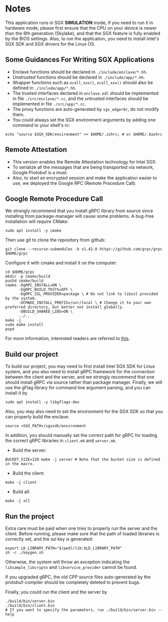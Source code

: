 # Notes

This application runs in SGX **SIMULATION** mode, if you need to run it in hardware mode, please first ensure that the CPU on your device is newer than the 6th generation (Skylake), and that the SGX feature is fully enabled by the BIOS settings. Also, to run the application, you need to install Intel's SGX SDK and SGX drivers for the Linux OS.

## Some Guidances For Writing SGX Applications

* Enclave functions should be declared in `./include/enclave/*.hh`.
* Unstrusted functions should be declared in `./include/app/*.hh`.
* Wrapper functions such as `ecall_xxx()`, `ocall_xxx()` should also be defined in `./include/app/*.hh`.
* The trusted interfaces declared in `enclave.edl` should be implemented in file `./src/enclave/*.cc`, and the untrusted interfaces should be implemented in file `./src/app/*.cc`.
* The proxy functions are auto-generated by `sgx_edger8r`, do not modify them.
* You could always set the SGX environment arguments by adding one command to your shell's rc:

```shell
echo "source $SGX_SDK/environment" >> $HOME/.zshrc; # or $HOME/.bashrc
```

## Remote Attestation

* This version enables the Remote Attestation technology for Intel SGX.
* To serialize all the messages that are being transported via network, Google Protobuf is a must.
* Also, to start an encrypted session and make the application easier to use, we deployed the Google RPC (Remote Procedure Call).

## Google Remote Procedure Call

We strongly recommend that you install gRPC library from source since installing from package-manager will cause some problems. A bug-free installation will require CMake:

```shell
sudo apt install -y cmake
```

Then use git to clone the repository from github:

```shell
git clone --recurse-submodules -b v1.42.0 https://github.com/grpc/grpc $HOME/grpc
```

Configure it with cmake and install it on the computer:

```shell
cd $HOME/grpc
mkdir -p cmake/build
pushd cmake/build
cmake -DgRPC_INSTALL=ON \                
      -DgRPC_BUILD_TESTS=OFF \
      -DgRPC_SSL_PROVIDER=package \ # Do not link to libssl provided by the system.
      -DCMAKE_INSTALL_PREFIX=/usr/local \ # Change it to your own preferred directory, but better not install globally.
      -DBUILD_SHARED_LIBS=ON \
      ../..
make -j
sudo make install
popd
```

For more information, interested readers are referred to [this](https://grpc.io).

## Build our project

To build our project, you may need to first install Intel SGX SDK for Linux system, and you also need to install gRPC framework for the connection between the client and the server, and we strongly recommend that one should install gRPC via source rather than package manager. Finally, we will use the gFlag library for command line argument parsing, and you can install it by

```shell
sudo apt install -y libgflags-dev
```

Also, you may also need to set the environment for the SGX SDK so that you can properly build the enclave:

```shell
source <SGX_PATH>/sgxsdk/environment
```

In addition, you should manually set the correct path for gRPC for loading the correct gRPC libraries in `client.mk` and `server.mk`.

* Build the server:

```shell
BUCKET_SIZE=128 make -j server # Note that the bucket size is defined in the macro.
```

* Build the client:

```shell
make -j client
```

* Build all:

```shell
make -j all
```

## Run the project

Extra care must be paid when one tries to properly run the server and the client. Before running, please make sure that the path of loaded libraries is correctly set, and the ssl key is generated:

```shell
export LD_LIBRARY_PATH="$(pwd)/lib:$LD_LIBRARY_PATH"
sh -c ./keygen.sh
```

Otherwise, the system will throw an exception indicating the `libsample_libcrypto` and `libservice_provider` cannot be found.

If you upgraded gRPC, the old CPP source files auto-generated by the protobuf-compiler should be completely deleted to prevent bugs.

Finally, you could run the client and the server by

```shell
./build/bin/server.bin
./build/bin/client.bin
# If you want to specify the parameters, run ./build/bin/server.bin --help
```
